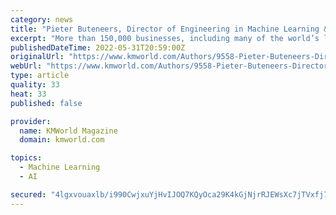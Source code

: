 ```yaml
---
category: news
title: "Pieter Buteneers, Director of Engineering in Machine Learning & AI, Sinch"
excerpt: "More than 150,000 businesses, including many of the world’s largest companies and mobile operators, use Sinch’s (www.sinch.com) advanced technology platform to engage with their customers. It is headquartered in Stockholm, Sweden, and has local presence in more than 50 countries. It has been estimated that by 2024, consumer retail spend via chatbots worldwide will reach $142 billion—up from $2.8 billion in 2019 KMWorld is the leading publisher, conference organizer, and information provider serving the knowledge management, content management, and document management markets."
publishedDateTime: 2022-05-31T20:59:00Z
originalUrl: "https://www.kmworld.com/Authors/9558-Pieter-Buteneers-Director-of-Engineering-in-Machine-Learning--AI-Sinch.htm"
webUrl: "https://www.kmworld.com/Authors/9558-Pieter-Buteneers-Director-of-Engineering-in-Machine-Learning--AI-Sinch.htm"
type: article
quality: 33
heat: 33
published: false

provider:
  name: KMWorld Magazine
  domain: kmworld.com

topics:
  - Machine Learning
  - AI

secured: "4lgxvouaxlb/i990CwjxuYjHvIJOQ7KQyOca29K4kGjNjrRJEWsXc7jTVxfj7ecSwGQwLA4n5viHNB3K4vsOkNSgreP4Zn/DoEl643zkAiCAy8jdh+LkF5MUV02p4uLxZygDVbOFhAnOUeiqbt/dUQvb9eDitfdZcZlrAky06pN47xGfs/WbtjdTBKh5wEGOP+exHK48MRXXj8TzVoLcrXFPfHwbLrOuKBfScIKDHq8apoU3dMzOqhgHIIVbXypWIKaGGUuBGg6iaDLVvpTfm2r0/F/5PgypA+878gqsjfDleDINA7kcYc8GxjaaNxQHvZwf1HDOWcHgYVg7o9OHvdZIBxWFb73iRWtVN9HgUqk=;01IawHCgcgWOJRRZbQouDg=="
---
```



